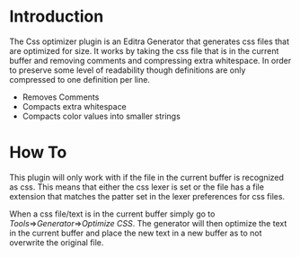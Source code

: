 # Introduction #

The Css optimizer plugin is an Editra Generator that generates css files that are optimized for size. It works by taking the css file that is in the current buffer and removing comments and compressing extra whitespace. In order to preserve some level of readability though definitions are only compressed to one definition per line.

  * Removes Comments
  * Compacts extra whitespace
  * Compacts color values into smaller strings

# How To #

This plugin will only work with if the file in the current buffer is recognized as css. This means that either the css lexer is set or the file has a file extension that matches the patter set in the lexer preferences for css files.

When a css file/text is in the current buffer simply go to _Tools_=>_Generator_=>_Optimize CSS_. The generator will then optimize the text in the current buffer and place the new text in a new buffer as to not overwrite the original file.